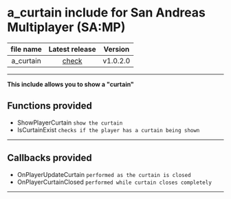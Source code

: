 # a_curtain include for San Andreas Multiplayer (SA:MP)

| file name | Latest release | Version |
| :---: | :---: | :---: |
| a_curtain | [check](https://github.com/zHypezinXzL/include-a_curtain-samp/releases/tag/a_curtain-v1.0.2.0) | v1.0.2.0 |

-------------------------------------------------

**This include allows you to show a "curtain"**

**Functions provided**
-----------------------------------

 - ShowPlayerCurtain `show the curtain`
 - IsCurtainExist `checks if the player has a curtain being shown`

-----------------------------------

**Callbacks provided**
-----------------------------------

- OnPlayerUpdateCurtain `performed as the curtain is closed`
- OnPlayerCurtainClosed `performed while curtain closes completely`

-----------------------------------
